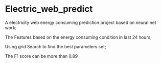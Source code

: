 # Electric_web_predict

A electricity web energy consuming prediction project based on neural net work;

The Features based on the energy consuming condition in last 24 hours;

Using grid Search to find the best parameters set;

The F1 score can be more than 0.89
